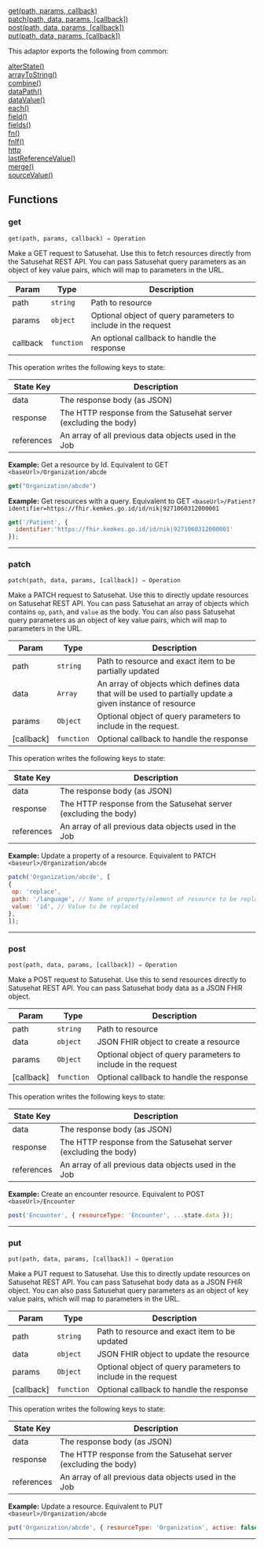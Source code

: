 <dl>
<dt>
    <a href="#get">get(path, params, callback)</a></dt>
<dt>
    <a href="#patch">patch(path, data, params, [callback])</a></dt>
<dt>
    <a href="#post">post(path, data, params, [callback])</a></dt>
<dt>
    <a href="#put">put(path, data, params, [callback])</a></dt>
</dl>


This adaptor exports the following from common:
<dl>
<dt>
    <a href="/adaptors/packages/common-docs#alterstate">alterState()</a>
</dt>
<dt>
    <a href="/adaptors/packages/common-docs#arraytostring">arrayToString()</a>
</dt>
<dt>
    <a href="/adaptors/packages/common-docs#combine">combine()</a>
</dt>
<dt>
    <a href="/adaptors/packages/common-docs#datapath">dataPath()</a>
</dt>
<dt>
    <a href="/adaptors/packages/common-docs#datavalue">dataValue()</a>
</dt>
<dt>
    <a href="/adaptors/packages/common-docs#each">each()</a>
</dt>
<dt>
    <a href="/adaptors/packages/common-docs#field">field()</a>
</dt>
<dt>
    <a href="/adaptors/packages/common-docs#fields">fields()</a>
</dt>
<dt>
    <a href="/adaptors/packages/common-docs#fn">fn()</a>
</dt>
<dt>
    <a href="/adaptors/packages/common-docs#fnif">fnIf()</a>
</dt>
<dt>
    <a href="/adaptors/packages/common-docs#http">http</a>
</dt>
<dt>
    <a href="/adaptors/packages/common-docs#lastreferencevalue">lastReferenceValue()</a>
</dt>
<dt>
    <a href="/adaptors/packages/common-docs#merge">merge()</a>
</dt>
<dt>
    <a href="/adaptors/packages/common-docs#sourcevalue">sourceValue()</a>
</dt></dl>

## Functions
### get

<p><code>get(path, params, callback) ⇒ Operation</code></p>

Make a GET request to Satusehat. Use this to fetch resources directly from the Satusehat REST API.
You can pass Satusehat query parameters as an object of key value pairs, which will map to parameters
in the URL.


| Param | Type | Description |
| --- | --- | --- |
| path | <code>string</code> | Path to resource |
| params | <code>object</code> | Optional object of query parameters to include in the request |
| callback | <code>function</code> | An optional callback to handle the response |

This operation writes the following keys to state:

| State Key | Description |
| --- | --- |
| data | The response body (as JSON) |
| response | The HTTP response from the Satusehat server (excluding the body) |
| references | An array of all previous data objects used in the Job |
**Example:** Get a resource by Id. Equivalent to GET `<baseUrl>/Organization/abcde`
```js
get("Organization/abcde")
```
**Example:** Get resources with a query. Equivalent to GET `<baseUrl>/Patient?identifier=https://fhir.kemkes.go.id/id/nik|9271060312000001`
```js
get('/Patient', {
  identifier:'https://fhir.kemkes.go.id/id/nik|9271060312000001'
});
```

* * *

### patch

<p><code>patch(path, data, params, [callback]) ⇒ Operation</code></p>

Make a PATCH request to Satusehat. Use this to directly update resources on Satusehat REST API.
You can pass Satusehat an array of objects which contains `op`, `path`, and `value` as the body. You can also pass Satusehat query parameters as an object of key value pairs, which will map to parameters
in the URL.


| Param | Type | Description |
| --- | --- | --- |
| path | <code>string</code> | Path to resource and exact item to be partially updated |
| data | <code>Array</code> | An array of objects which defines data that will be used to partially update a given instance of resource |
| params | <code>Object</code> | Optional object of query parameters to include in the request. |
| [callback] | <code>function</code> | Optional callback to handle the response |

This operation writes the following keys to state:

| State Key | Description |
| --- | --- |
| data | The response body (as JSON) |
| response | The HTTP response from the Satusehat server (excluding the body) |
| references | An array of all previous data objects used in the Job |
**Example:** Update a property of a resource. Equivalent to PATCH `<baseurl>/Organization/abcde`
```js
patch('Organization/abcde', [
{
 op: 'replace',
 path: '/language', // Name of property/element of resource to be replaced
 value: 'id', // Value to be replaced
},
]);
```

* * *

### post

<p><code>post(path, data, params, [callback]) ⇒ Operation</code></p>

Make a POST request to Satusehat. Use this to send resources directly to Satusehat REST API.
You can pass Satusehat body data as a JSON FHIR object.


| Param | Type | Description |
| --- | --- | --- |
| path | <code>string</code> | Path to resource |
| data | <code>object</code> | JSON FHIR object to create a resource |
| params | <code>Object</code> | Optional object of query parameters to include in the request |
| [callback] | <code>function</code> | Optional callback to handle the response |

This operation writes the following keys to state:

| State Key | Description |
| --- | --- |
| data | The response body (as JSON) |
| response | The HTTP response from the Satusehat server (excluding the body) |
| references | An array of all previous data objects used in the Job |
**Example:** Create an encounter resource. Equivalent to POST `<baseUrl>/Encounter`
```js
post('Encounter', { resourceType: 'Encounter', ...state.data });
```

* * *

### put

<p><code>put(path, data, params, [callback]) ⇒ Operation</code></p>

Make a PUT request to Satusehat. Use this to directly update resources on Satusehat REST API.
You can pass Satusehat body data as a JSON FHIR object. You can also pass Satusehat query parameters as an object of key value pairs, which will map to parameters
in the URL.


| Param | Type | Description |
| --- | --- | --- |
| path | <code>string</code> | Path to resource and exact item to be updated |
| data | <code>object</code> | JSON FHIR object to update the resource |
| params | <code>Object</code> | Optional object of query parameters to include in the request |
| [callback] | <code>function</code> | Optional callback to handle the response |

This operation writes the following keys to state:

| State Key | Description |
| --- | --- |
| data | The response body (as JSON) |
| response | The HTTP response from the Satusehat server (excluding the body) |
| references | An array of all previous data objects used in the Job |
**Example:** Update a resource. Equivalent to PUT `<baseurl>/Organization/abcde`
```js
put('Organization/abcde', { resourceType: 'Organization', active: false });
```

* * *


